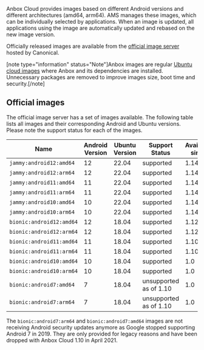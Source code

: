 Anbox Cloud provides images based on different Android versions and different architectures (amd64, arm64). AMS manages these images, which can be individually selected by applications. When an image is updated, all applications using the image are automatically updated and rebased on the new image version.

Officially released images are available from the [official image server](https://images.anbox-cloud.io) hosted by Canonical.

[note type="information" status="Note"]Anbox images are regular [Ubuntu cloud images](https://cloud-images.ubuntu.com/) where Anbox and its dependencies are installed. Unnecessary packages are removed to improve images size, boot time and security.[/note]

## Official images

The official image server has a set of images available. The following table lists all images and their corresponding Android and Ubuntu versions. Please note the support status for each of the images.

| Name                        | Android Version | Ubuntu Version | Support Status     | Available since |
|-----------------------------|-----------------|----------------|------------|---------------|
| `jammy:android12:amd64`     | 12              | 22.04          | supported | 1.14 |
| `jammy:android12:arm64`     | 12              | 22.04          | supported | 1.14 |
| `jammy:android11:amd64`     | 11              | 22.04          | supported | 1.14 |
| `jammy:android11:arm64`     | 11              | 22.04          | supported | 1.14 |
| `jammy:android10:amd64`     | 10              | 22.04          | supported | 1.14 |
| `jammy:android10:arm64`     | 10              | 22.04          | supported | 1.14 |
| `bionic:android12:amd64`    | 12              | 18.04          | supported | 1.12 |
| `bionic:android12:arm64`    | 12              | 18.04          | supported | 1.12 |
| `bionic:android11:amd64`    | 11              | 18.04          | supported | 1.10 |
| `bionic:android11:arm64`    | 11              | 18.04          | supported | 1.10 |
| `bionic:android10:amd64`    | 10              | 18.04          | supported | 1.0  |
| `bionic:android10:arm64`    | 10              | 18.04          | supported | 1.0  |
| `bionic:android7:amd64`     | 7               | 18.04          | unsupported as of 1.10 | 1.0 |
| `bionic:android7:arm64`     | 7               | 18.04          | unsupported as of 1.10 | 1.0 |

The `bionic:android7:arm64` and `bionic:android7:amd64` images are not receiving Android security updates anymore as Google stopped supporting Android 7 in 2019. They are only provided for legacy reasons and have been dropped with Anbox Cloud 1.10 in April 2021.
